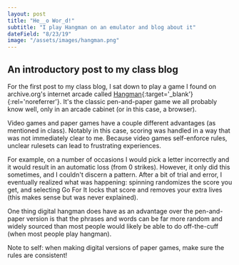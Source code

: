 ```yaml
---
layout: post
title: "He__o Wor_d!"
subtitle: "I play Hangman on an emulator and blog about it"
dateField: "8/23/19"
image: "/assets/images/hangman.png"
---
```

## An introductory post to my class blog

For the first post to my class blog, I sat down to play a game I found on archive.org's internet arcade called [Hangman](https://archive.org/details/arcade_hangman){:target='_blank'} {:rel='noreferrer'}. It's the classic pen-and-paper game we all probably know well, only in an arcade cabinet (or in this case, a browser). 

Video games and paper games have a couple different advantages (as mentioned in class). Notably in this case, scoring was handled in a way that was not immediately clear to me. Because video games self-enforce rules, unclear rulesets can lead to frustrating experiences.

For example, on a number of occasions I would pick a letter incorrectly and it would result in an automatic loss (from 0 strikes). However, it only did this sometimes, and I couldn't discern a pattern. After a bit of trial and error, I eventually realized what was happening: spinning randomizes the score you get, and selecting Go For It locks that score and removes your extra lives (this makes sense but was never explained).

One thing digital hangman does have as an advantage over the pen-and-paper version is that the phrases and words can be far more random and widely sourced than most people would likely be able to do off-the-cuff (when most people play hangman).

Note to self: when making digital versions of paper games, make sure the rules are consistent!